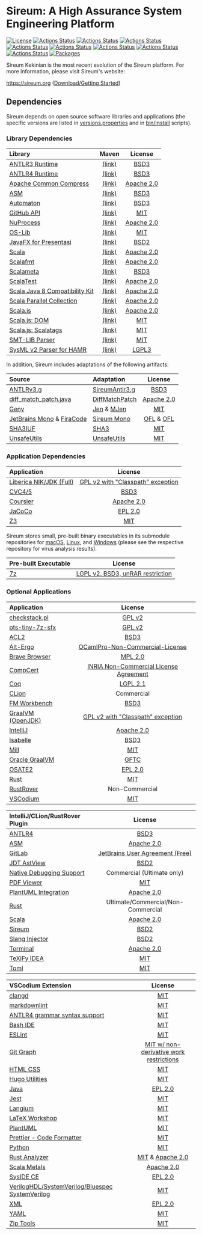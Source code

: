 # Sireum: A High Assurance System Engineering Platform

[![License](https://img.shields.io/badge/License-BSD_2--Clause-brightgreen.svg)](https://github.com/sireum/kekinian/blob/master/license.txt)
[![Actions Status](https://github.com/sireum/kekinian/workflows/macOS/badge.svg)](https://github.com/sireum/kekinian/actions/workflows/CI-macOS.yml) 
[![Actions Status](https://github.com/sireum/kekinian/workflows/Linux/badge.svg)](https://github.com/sireum/kekinian/actions/workflows/CI-linux.yml) 
[![Actions Status](https://github.com/sireum/kekinian/workflows/Windows/badge.svg)](https://github.com/sireum/kekinian/actions/workflows/CI-windows.yml) 
[![Actions Status](https://github.com/sireum/kekinian/workflows/macOS-CompCert/badge.svg)](https://github.com/sireum/kekinian/actions/workflows/CI-macOS-compcert.yml) 
[![Actions Status](https://github.com/sireum/kekinian/workflows/Linux-CompCert/badge.svg)](https://github.com/sireum/kekinian/actions/workflows/CI-linux-compcert.yml)
[![Actions Status](https://github.com/sireum/kekinian/workflows/Install/badge.svg)](https://github.com/sireum/kekinian/actions/workflows/CI-install.yml)
[![Actions Status](https://github.com/sireum/kekinian/workflows/Distro/badge.svg)](https://github.com/sireum/kekinian/actions/workflows/CI-distro.yml)
[![Actions Status](https://github.com/sireum/kekinian/workflows/Jitpack/badge.svg)](https://github.com/sireum/kekinian/actions/workflows/CI-jitpack.yml)
[![Packages](https://jitpack.io/v/org.sireum/kekinian.svg)](https://jitpack.io/#org.sireum/kekinian)


Sireum Kekinian is the most recent evolution of the Sireum platform.
For more information, please visit Sireum's website:

https://sireum.org ([Download/Getting Started](https://sireum.org/getting-started))

## Dependencies

Sireum depends on open source software libraries and applications
(the specific versions are listed in [versions.properties](versions.properties) and
in [bin/install](https://github.com/sireum/bin-install/) scripts).

### Library Dependencies

| Library | Maven | License |
| :--- | :---: | :---: | 
| [ANTLR3 Runtime](https://github.com/antlr/antlr3) | [(link)](https://central.sonatype.com/artifact/org.antlr/antlr-runtime) | [BSD3](https://www.antlr3.org/license.html) |
| [ANTLR4 Runtime](https://github.com/antlr/antlr4) | [(link)](https://central.sonatype.com/artifact/org.antlr/antlr4-runtime) | [BSD3](https://www.antlr.org/license.html) |
| [Apache Common Compress](https://github.com/apache/commons-compress) | [(link)](https://central.sonatype.com/artifact/org.apache.commons/commons-compress) | [Apache 2.0](https://gitbox.apache.org/repos/asf?p=commons-compress.git;a=blob_plain;f=LICENSE.txt;hb=HEAD) |
| [ASM](https://gitlab.ow2.org/asm/asm) | [(link)](https://central.sonatype.com/artifact/org.ow2.asm/asm) | [BSD3](https://gitlab.ow2.org/asm/asm/-/blob/master/LICENSE.txt) |
| [Automaton](https://github.com/sireum/automaton) | [(link)](https://jitpack.io/#org.sireum/automaton) | [BSD3](https://github.com/sireum/automaton/blob/codepoint/COPYING) |
| [GitHub API](https://github.com/hub4j/github-api) | [(link)](https://central.sonatype.com/artifact/org.kohsuke/github-api) | [MIT](https://github.com/hub4j/github-api/blob/main/LICENSE.txt) |
| [NuProcess](https://github.com/brettwooldridge/NuProcess) | [(link)](https://central.sonatype.com/artifact/com.zaxxer/nuprocess) | [Apache 2.0](https://github.com/brettwooldridge/NuProcess/blob/master/LICENSE) |
| [OS-Lib](https://github.com/com-lihaoyi/os-lib) | [(link)](https://central.sonatype.com/artifact/com.lihaoyi/os-lib_2.13) | [MIT](https://github.com/com-lihaoyi/os-lib/blob/master/LICENSE) |
| [JavaFX for Presentasi](https://github.com/sireum/presentasi-jfx) | [(link)](https://jitpack.io/#org.sireum/presentasi-jfx) | [BSD2](https://github.com/sireum/presentasi-jfx/blob/master/license.md) |
| [Scala](https://github.com/scala/scala) | [(link)](https://central.sonatype.com/artifact/org.scala-lang/scala-library) | [Apache 2.0](https://github.com/scala/scala/blob/2.13.x/LICENSE) |
| [Scalafmt](https://github.com/scalameta/scalafmt) | [(link)](https://central.sonatype.com/artifact/org.scalameta/scalafmt-cli_2.13) | [Apache 2.0](https://github.com/scalameta/scalafmt/blob/master/LICENCE.md) |
| [Scalameta](https://github.com/scalameta/scalameta) | [(link)](https://central.sonatype.com/artifact/org.scalameta/scalameta_2.13) | [BSD3](https://github.com/scalameta/scalameta/blob/main/LICENSE.md) |
| [ScalaTest](https://github.com/scalatest/scalatest) | [(link)](https://central.sonatype.com/artifact/org.scalatest/scalatest_2.13) | [Apache 2.0](https://github.com/scalatest/scalatest/blob/3.2.x-new/LICENSE) |
| [Scala Java 8 Compatibility Kit](https://github.com/scala/scala-java8-compat) | [(link)](https://central.sonatype.com/artifact/org.scala-lang.modules/scala-java8-compat_2.13) | [Apache 2.0](https://github.com/scala/scala-java8-compat/blob/main/LICENSE) |
| [Scala Parallel Collection](https://github.com/scala/scala-parallel-collections) | [(link)](https://central.sonatype.com/artifact/org.scala-lang.modules/scala-parallel-collections_2.13) | [Apache 2.0](https://github.com/scala/scala-parallel-collections/blob/main/LICENSE) |
| [Scala.js](https://github.com/scala-js/scala-js) | [(link)](https://central.sonatype.com/artifact/org.scala-js/scalajs-compiler_2.13.14) | [Apache 2.0](https://github.com/scala-js/scala-js/blob/master/LICENSE) |
| [Scala.js: DOM](https://github.com/scala-js/scala-js-dom) | [(link)](https://central.sonatype.com/artifact/org.scala-js/scalajs-dom_sjs1_2.13) | [MIT](https://github.com/scala-js/scala-js-dom/blob/master/LICENSE) |
| [Scala.js: Scalatags](https://github.com/com-lihaoyi/scalatags) | [(link)](https://central.sonatype.com/artifact/com.lihaoyi/scalatags_2.13) | [MIT](https://github.com/com-lihaoyi/scalatags/blob/master/LICENSE) |
| [SMT-LIB Parser](https://github.com/sireum/smtlib-parser) | [(link)](https://jitpack.io/#org.sireum/smtlib-parser) | [MIT](https://github.com/julianthome/smtlibv2-grammar/blob/master/LICENCE.md) |
| [SysML v2 Parser for HAMR](https://github.com/sireum/hamr-sysml-parser) | [(link)](https://jitpack.io/#org.sireum/hamr-sysml-parser) | [LGPL3](https://github.com/Systems-Modeling/SysML-v2-Pilot-Implementation/blob/master/LICENSE) |

In addition, Sireum includes adaptations of the following artifacts:

| Source | Adaptation | License |
| :--- | :--- | :---: | 
| [ANTLRv3.g](https://github.com/antlr/grammars-v3/blob/master/Antlrv3/ANTLRv3.g) | [SireumAntlr3.g](https://github.com/sireum/parser/blob/master/jvm/src/main/resources/SireumAntlr3.g) | [BSD3](https://github.com/antlr/grammars-v3/blob/master/Antlrv3/ANTLRv3.g) |
| [diff_match_patch.java](https://github.com/google/diff-match-patch/blob/master/java/src/name/fraser/neil/plaintext/diff_match_patch.java) | [DiffMatchPatch](https://github.com/sireum/runtime/blob/master/library/jvm/src/main/java/org/sireum/DiffMatchPatch.java) | [Apache 2.0](https://github.com/google/diff-match-patch/blob/master/LICENSE) |
| [Geny](https://github.com/com-lihaoyi/geny) | [Jen](https://github.com/sireum/runtime/blob/master/library/shared/src/main/scala/org/sireum/Jen.scala) & [MJen](https://github.com/sireum/runtime/blob/master/library/shared/src/main/scala/org/sireum/MJen.scala) | [MIT](https://github.com/com-lihaoyi/geny/blob/master/LICENSE) |
| [JetBrains Mono](https://github.com/JetBrains/JetBrainsMono/tree/v2.304) & [FiraCode](https://github.com/tonsky/FiraCode/tree/e9943d2d631a4558613d7a77c58ed1d3cb790992) | [Sireum Mono](https://github.com/sireum/resources/tree/master/fonts) | [OFL](https://github.com/JetBrains/JetBrainsMono/blob/v2.304/OFL.txt) & [OFL](https://github.com/tonsky/FiraCode/blob/e9943d2d631a4558613d7a77c58ed1d3cb790992/LICENSE)|
| [SHA3IUF](https://github.com/brainhub/SHA3IUF) | [SHA3](https://github.com/sireum/runtime/blob/master/library/shared/src/main/scala/org/sireum/crypto/SHA3.scala) | [MIT](https://github.com/brainhub/SHA3IUF/blob/master/LICENSE) |
| [UnsafeUtils](https://github.com/plokhotnyuk/jsoniter-scala/tree/e089f06c2d8b4bdb87a6874e17bf716e8608b117/jsoniter-scala-examples/src/main/scala-2.13/com/github/plokhotnyuk/jsoniter_scala/examples) | [UnsafeUtils](https://github.com/sireum/runtime/blob/master/macros/shared/src/main/java/org/sireum/%24internal/UnsafeUtils.java) | [MIT](https://github.com/plokhotnyuk/jsoniter-scala/blob/e089f06c2d8b4bdb87a6874e17bf716e8608b117/LICENSE) |


### Application Dependencies

| Application | License |
| :--- | :---: |
| [Liberica NIK/JDK (Full)](https://bell-sw.com/) | [GPL v2 with "Classpath" exception](https://github.com/bell-sw/Liberica/blob/master/LICENSE) |
| [CVC4/5](https://github.com/cvc5/cvc5) | [BSD3](https://github.com/cvc5/cvc5/blob/master/COPYING) |
| [Coursier](https://github.com/coursier/coursier) | [Apache 2.0](https://github.com/coursier/coursier/blob/master/LICENSE) |
| [JaCoCo](https://github.com/jacoco/jacoco) | [EPL 2.0](https://github.com/jacoco/jacoco/blob/master/LICENSE.md) |
| [Z3](https://github.com/Z3Prover/z3) | [MIT](https://github.com/Z3Prover/z3/blob/master/LICENSE.txt) |



Sireum stores small, pre-built binary executables in its submodule repositories for
[macOS](https://github.com/sireum/bin-mac), 
[Linux](https://github.com/sireum/bin-linux), and
[Windows](https://github.com/sireum/bin-windows) (please see the respective repository for virus analysis results).

| Pre-built Executable | License |
| :--- | :---: |
| [7z](https://sourceforge.net/projects/sevenzip) | [LGPL v2, BSD3, unRAR restriction](https://www.7-zip.org/license.txt) |


### Optional Applications

| Application | License |
| :--- | :---: |
| [checkstack.pl](https://github.com/torvalds/linux/blob/master/scripts/checkstack.pl) | [GPL v2](https://github.com/torvalds/linux/blob/master/COPYING) |
| [pts-tiny-7z-sfx](https://github.com/sireum/7z-sfx) | [GPL v2](https://github.com/sireum/7z-sfx#readme) | 
| [ACL2](https://www.cs.utexas.edu/~moore/acl2/) | [BSD3](https://www.cs.utexas.edu/~moore/acl2/v8-5/HTML/LICENSE) |
| [Alt-Ergo](https://alt-ergo.ocamlpro.com/) | [OCamlPro-Non-Commercial-License](https://github.com/OCamlPro/alt-ergo/blob/next/licenses/OCamlPro-Non-Commercial-License.pdf) |
| [Brave Browser](https://brave.com/) | [MPL 2.0](https://github.com/brave/brave-browser/blob/master/LICENSE) |
| [CompCert](https://compcert.org/) | [INRIA Non-Commercial License Agreement](https://compcert.org/doc/LICENSE.txt) |
| [Coq](https://coq.inria.fr/) | [LGPL 2.1](https://github.com/coq/coq/blob/master/LICENSE) |
| [CLion](https://www.jetbrains.com/clion/) | Commercial |
| [FM Workbench](https://github.com/loonwerks/formal-methods-workbench) | [BSD3](https://github.com/loonwerks/formal-methods-workbench/blob/master/LICENSE) |
| [GraalVM (OpenJDK)](https://github.com/oracle/graal) | [GPL v2 with "Classpath" exception](https://github.com/oracle/graal/blob/master/LICENSE) |
| [IntelliJ](https://github.com/JetBrains/intellij-community) | [Apache 2.0](https://github.com/JetBrains/intellij-community/blob/master/LICENSE.txt) |
| [Isabelle](https://isabelle.in.tum.de/) | [BSD3](https://isabelle-dev.sketis.net/source/isabelle/browse/default/COPYRIGHT) |
| [Mill](https://mill-build.org) | [MIT](https://github.com/com-lihaoyi/mill/blob/main/LICENSE) |
| [Oracle GraalVM](https://www.oracle.com/java/graalvm/) | [GFTC](https://www.oracle.com/downloads/licenses/graal-free-license.html) |
| [OSATE2](https://github.com/osate/osate2) | [EPL 2.0](https://github.com/osate/osate2/blob/master/LICENSE) |
| [Rust](https://www.rust-lang.org/) | [MIT](https://www.rust-lang.org/policies/licenses) |
| [RustRover](https://www.jetbrains.com/rust/) | Non-Commercial |
| [VSCodium](https://vscodium.com/) | [MIT](https://github.com/VSCodium/vscodium/blob/master/LICENSE) |


| IntelliJ/CLion/RustRover Plugin | License |
|  :---  | :---: |
| [ANTLR4](https://plugins.jetbrains.com/plugin/7358-antlr-v4) | [BSD3](https://github.com/antlr/intellij-plugin-v4/blob/master/LICENSE) |
| [ASM](https://github.com/sireum/intellij-asm) | [Apache 2.0](https://github.com/sireum/intellij-asm/blob/master/LICENSE) |
| [GitLab](https://plugins.jetbrains.com/plugin/22857-gitlab) | [JetBrains User Agreement (Free)](https://www.jetbrains.com/legal/docs/toolbox/user/) |
| [JDT AstView](https://plugins.jetbrains.com/plugin/9345-jdt-astview) | [BSD2](https://github.com/ksu-cis-706/jdt-astview/blob/master/license.md) |
| [Native Debugging Support](https://plugins.jetbrains.com/plugin/12775-native-debugging-support) | Commercial (Ultimate only) |
| [PDF Viewer](https://plugins.jetbrains.com/plugin/14494-pdf-viewer) | [MIT](https://github.com/FirstTimeInForever/intellij-pdf-viewer/blob/master/LICENSE) |
| [PlantUML Integration](https://plugins.jetbrains.com/plugin/7017-plantuml-integration) | [Apache 2.0](https://github.com/esteinberg/plantuml4idea/blob/master/LICENSE.txt) |
| [Rust](https://plugins.jetbrains.com/plugin/22407-rust) | Ultimate/Commercial/Non-Commercial |
| [Scala](https://plugins.jetbrains.com/plugin/1347-scala) | [Apache 2.0](https://github.com/JetBrains/intellij-scala/blob/idea212.x/LICENSE.txt) |
| [Sireum](https://github.com/sireum/intellij-plugin) | [BSD2](https://github.com/sireum/intellij-plugin/blob/master/license.md) |
| [Slang Injector](https://github.com/sireum/intellij-injector) | [BSD2](https://github.com/sireum/intellij-injector/blob/master/license.md) |
| [Terminal](https://plugins.jetbrains.com/plugin/13123-terminal) | [Apache 2.0](https://github.com/JetBrains/intellij-community/blob/master/LICENSE.txt) |
| [TeXiFy IDEA](https://plugins.jetbrains.com/plugin/9473-texify-idea) | [MIT](https://github.com/Hannah-Sten/TeXiFy-IDEA/blob/master/LICENSE) |
| [Toml](https://plugins.jetbrains.com/plugin/8195-toml) | [MIT](https://github.com/intellij-rust/intellij-toml/blob/master/LICENSE) |


| VSCodium Extension | License |
|  :---  | :---: |
| [clangd](https://open-vsx.org/extension/llvm-vs-code-extensions/vscode-clangd) | [MIT](https://github.com/clangd/vscode-clangd/blob/master/LICENSE) |
| [markdownlint](https://open-vsx.org/extension/DavidAnson/vscode-markdownlint) | [MIT](https://github.com/DavidAnson/vscode-markdownlint/blob/main/LICENSE) |
| [ANTLR4 grammar syntax support](https://open-vsx.org/extension/mike-lischke/vscode-antlr4) | [MIT](https://github.com/mike-lischke/vscode-antlr4/blob/master/License.txt) |
| [Bash IDE](https://open-vsx.org/extension/mads-hartmann/bash-ide-vscode) | [MIT](https://github.com/bash-lsp/bash-language-server/blob/main/LICENSE) |
| [ESLint](https://open-vsx.org/extension/dbaeumer/vscode-eslint) | [MIT](https://github.com/microsoft/vscode-eslint/blob/main/License.txt) |
| [Git Graph](https://open-vsx.org/extension/mhutchie/git-graph) | [MIT w/ non-derivative work restrictions](https://github.com/mhutchie/vscode-git-graph/blob/develop/LICENSE) |
| [HTML CSS](https://open-vsx.org/extension/ecmel/vscode-html-css) | [MIT](https://github.com/ecmel/vscode-html-css/blob/master/LICENSE.md) |
| [Hugo Utilities](https://open-vsx.org/extension/kofuk/hugo-utils) | [MIT](https://github.com/kofuk/vscode-hugo-utils/blob/master/LICENSE) |
| [Java](https://open-vsx.org/extension/redhat/java) | [EPL 2.0](https://github.com/redhat-developer/vscode-java) |
| [Jest](https://open-vsx.org/extension/Orta/vscode-jest) | [MIT](https://github.com/jest-community/vscode-jest/blob/master/LICENSE) |
| [Langium](https://open-vsx.org/extension/esbenp/prettier-vscode) | [MIT](https://github.com/eclipse-langium/langium/blob/main/LICENSE) |
| [LaTeX Workshop](https://open-vsx.org/extension/James-Yu/latex-workshop) | [MIT](https://github.com/James-Yu/LaTeX-Workshop/blob/master/LICENSE.txt) |
| [PlantUML](https://open-vsx.org/extension/jebbs/plantuml) | [MIT](https://github.com/qjebbs/vscode-plantuml/blob/master/LICENSE.txt) |
| [Prettier - Code Formatter](https://open-vsx.org/extension/esbenp/prettier-vscode) | [MIT](https://github.com/prettier/prettier-vscode/blob/main/LICENSE) |
| [Python](https://open-vsx.org/extension/ms-python/python) | [MIT](https://github.com/microsoft/vscode-python/blob/main/LICENSE) |
| [Rust Analyzer](https://open-vsx.org/extension/rust-lang/rust-analyzer) | [MIT](https://github.com/rust-lang/rust-analyzer/blob/master/LICENSE-MIT) & [Apache 2.0](https://github.com/rust-lang/rust-analyzer/blob/master/LICENSE-APACHE) |
| [Scala Metals](https://open-vsx.org/extension/scalameta/metals) | [Apache 2.0](https://github.com/scalameta/metals/blob/main/LICENSE) |
| [SysIDE CE](https://open-vsx.org/extension/sensmetry/sysml-2ls) | [EPL 2.0](https://gitlab.com/sensmetry/public/sysml-2ls/-/blob/main/LICENSE?ref_type=heads) |
| [VerilogHDL/SystemVerilog/Bluespec SystemVerilog](https://open-vsx.org/extension/mshr-h/veriloghdl) | [MIT](https://github.com/mshr-h/vscode-verilog-hdl-support/blob/main/LICENSE) |
| [XML](https://open-vsx.org/extension/redhat/vscode-xml) | [EPL 2.0](https://github.com/redhat-developer/vscode-xml/blob/main/LICENSE) |
| [YAML](https://open-vsx.org/extension/redhat/vscode-yaml) | [MIT](https://github.com/redhat-developer/vscode-yaml/blob/main/LICENSE) |
| [Zip Tools](https://open-vsx.org/extension/adamraichu/zip-viewer) | [MIT](https://github.com/AdamRaichu/vscode-zip-viewer/blob/main/LICENSE.md) |
